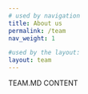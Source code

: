 ```yaml
---
# used by navigation
title: About us
permalink: /team
nav_weight: 1

#used by the layout:
layout: team
---
```


TEAM.MD CONTENT
